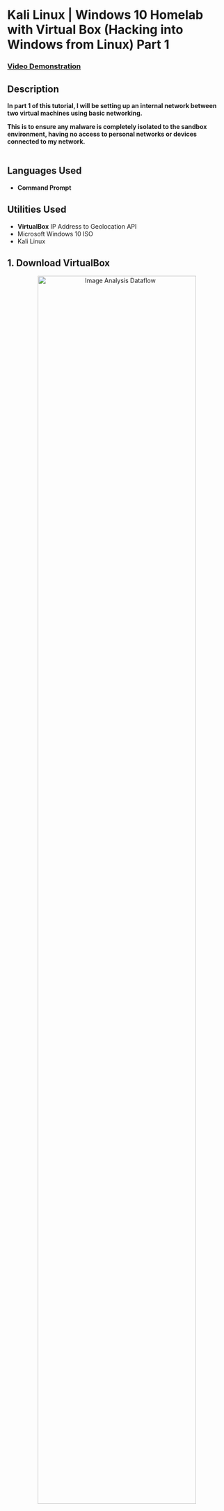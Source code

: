 <h1>Kali Linux | Windows 10 Homelab with Virtual Box (Hacking into Windows from Linux) Part 1</h1>


 ### [Video Demonstration](https://youtu.be/Zi2vE54___Q)


<h2>Description</h2>
<b>In part 1 of this tutorial, I will be setting up an internal network between two virtual machines using basic networking. 

This is to ensure any malware is completely isolated to the sandbox environment, having no access to personal networks or devices connected to my network.
</b>
<br />
<br />

<h2>Languages Used</h2>

- <b>Command Prompt</b> 

<h2>Utilities Used</h2>

- <b>VirtualBox</b> IP Address to Geolocation API
- Microsoft Windows 10 ISO
- Kali Linux 

<h2>1. Download VirtualBox</h2>

<p align="center">
<img src="https://i.imgur.com/CGDpVTG.png" (https://imgur.com/2MViSiL) height="85%" width="85%" alt="Image Analysis Dataflow"/>
</p>

<h2>2. Download Windows 10 Media Tool</h2>
<p align="center">

<img src="https://i.imgur.com/S3MUqyx.png" height="85%" width="85%" alt="Image Analysis Dataflow"/>
</p>

<h2>3. Create an ISO using the Media Tool</h2>

<p align="center">
<img src="https://i.imgur.com/LJrvbUW.png" height="85%" width="85%" alt="Image Analysis Dataflow"/>
</p>

<h2>4. Download Kali Linux</h2>

<p align="center">
<img src="https://i.imgur.com/szPqev8.png" height="85%" width="85%" alt="Image Analysis Dataflow"/>
</p>

<h2>5. Locate ISO in Virtual Box (for Windows) > do the same for Kali, but double click the file that downloads and it will populate in VirtualBox automatically</h2>


<p align="center">
<img src="https://i.imgur.com/KHVOQKQ.png" height="85%" width="85%" alt="Image Analysis Dataflow"/>
</p>

<h2>6. Set snapshots for both Windows and Linux</h2>


<p align="center">
<img src="https://i.imgur.com/PGJ81um.png" height="85%" width="85%" alt="Image Analysis Dataflow"/>
</p>

<h2>7. Set internal network for Linux</h2>


<p align="center">
<img src="https://i.imgur.com/fTb4kSn.png" height="85%" width="85%" alt="Image Analysis Dataflow"/>
</p>

<h2>8. Set internal network for Windows</h2>


<p align="center">
<img src="https://i.imgur.com/sES8GAo.png" height="85%" width="85%" alt="Image Analysis Dataflow"/>
</p>

<h2>9. Set up Windows 10 Pro</h2>


<p align="center">
<img src="https://i.imgur.com/nFuj56x.png" height="85%" width="85%" alt="Image Analysis Dataflow"/>
</p>

<h2>10. Set static IP in Windows to 192.168.20.10</h2>


<p align="center">
<img src="https://i.imgur.com/PFdkv7U.png" height="85%" width="85%" alt="Image Analysis Dataflow"/>
</p>

<h2>11. Set static IP in Linux to 192.168.20.11 > set Netmask at 24</h2>


<p align="center">
<img src="https://i.imgur.com/VqTS7B3.png" height="85%" width="85%" alt="Image Analysis Dataflow"/>
</p>

<h2>12. Ping Linux from Windows to confirm both are connected | NOTE: if you try to ping from Linux at this point, it won't go through because the firewall is enabled for Windows. Don't disable as we need it running for Part 2, so just ping from Linux.</h2>



<!--
 ```diff
- text in red
+ text in green
! text in orange
# text in gray
@@ text in purple (and bold)@@
```
--!>
